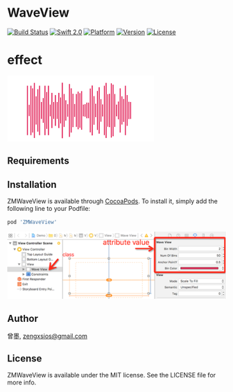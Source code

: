 # WaveView

[![Build Status](https://img.shields.io/travis/zengxianshu/WaveView.svg?branch=master)](https://github.com/zengxianshu/WaveView)
[![Swift 2.0](https://img.shields.io/badge/Swift-2.0-orange.svg?style=flat)](https://github.com/zengxianshu/WaveView)
[![Platform](https://img.shields.io/badge/Platforms-iOS-4BC51D.svg?style=flat)](https://developer.apple.com/swift/)
[![Version](https://img.shields.io/cocoapods/v/ZMWaveView.svg?style=flat)](https://github.com/zengxianshu/WaveView)
[![License](https://img.shields.io/cocoapods/l/ZMWaveView.svg?style=flat)](https://github.com/zengxianshu/WaveView)

# effect
![](testWave.gif)

## Requirements

## Installation

ZMWaveView is available through [CocoaPods](http://cocoapods.org). To install
it, simply add the following line to your Podfile:
```ruby
pod 'ZMWaveView'
```
![](Example.png)

## Author

曾墨, zengxsios@gmail.com

## License

ZMWaveView is available under the MIT license. See the LICENSE file for more info.
